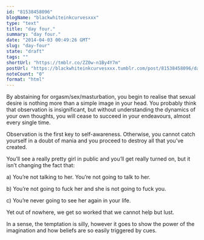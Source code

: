 ```yaml
---
id: "81538458096"
blogName: "blackwhiteinkcurvesxxx"
type: "text"
title: "day four."
summary: "day four."
date: "2014-04-03 00:49:26 GMT"
slug: "day-four"
state: "draft"
tags: ""
shortUrl: "https://tmblr.co/ZZ0w-n1By4Y7m"
postUrl: "https://blackwhiteinkcurvesxxx.tumblr.com/post/81538458096/day-four"
noteCount: "0"
format: "html"
---
```


By abstaining for orgasm/sex/masturbation, you begin to realise that sexual desire is nothing more than a simple image in your head. You probably think that observation is insignificant, but without understanding the dynamics of your own thoughts, you will cease to succeed in your endeavours, almost every single time.

Observation is the first key to self-awareness. Otherwise, you cannot catch yourself in a doubt of mania and you proceed to destroy all that you’ve created. 

You’ll see a really pretty girl in public and you’ll get really turned on, but it isn’t changing the fact that:

a) You’re not talking to her. You’re not going to talk to her.

b) You’re not going to fuck her and she is not going to fuck you.

c) You’re never going to see her again in your life.

Yet out of nowhere, we get so worked that we cannot help but lust.

In a sense, the temptation is silly, however it goes to show the power of the imagination and how beliefs are so easily triggered by cues.